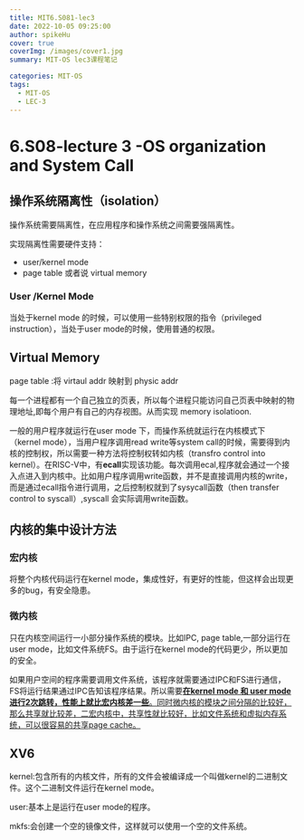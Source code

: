```yaml
---
title: MIT6.S081-lec3
date: 2022-10-05 09:25:00
author: spikeHu
cover: true
coverImg: /images/cover1.jpg
summary: MIT-OS lec3课程笔记

categories: MIT-OS
tags:
  - MIT-OS
  - LEC-3
---
```

# 6.S08-lecture 3 -OS organization and System Call

## 操作系统隔离性（isolation）

操作系统需要隔离性，在应用程序和操作系统之间需要强隔离性。

 实现隔离性需要硬件支持：

- user/kernel mode
- page table 或者说 virtual memory
<!--more-->
### User /Kernel Mode

当处于kernel mode 的时候，可以使用一些特别权限的指令（privileged instruction），当处于user mode的时候，使用普通的权限。

## Virtual Memory



page table :将 virtaul addr 映射到 physic addr

每一个进程都有一个自己独立的页表，所以每个进程只能访问自己页表中映射的物理地址,即每个用户有自己的内存视图。从而实现 memory isolatioon.

一般的用户程序就运行在user mode 下，而操作系统就运行在内核模式下（kernel mode），当用户程序调用read  write等system call的时候，需要得到内核的控制权，所以需要一种方法将控制权转如内核（transfro control into kernel）。在RISC-V中，有**ecall**实现该功能。每次调用ecal,程序就会通过一个接入点进入到内核中。比如用户程序调用write函数，并不是直接调用内核的write，而是通过ecall指令进行调用，之后控制权就到了sysycall函数（then transfer control to syscall）,syscall 会实际调用write函数。

## 内核的集中设计方法

### 宏内核

将整个内核代码运行在kernel mode，集成性好，有更好的性能，但这样会出现更多的bug，有安全隐患。

### 微内核

只在内核空间运行一小部分操作系统的模块。比如IPC, page table,一部分运行在user mode，比如文件系统FS。由于运行在kernel mode的代码更少，所以更加的安全。

如果用户空间的程序需要调用文件系统，该程序就需要通过IPC和FS进行通信，FS将运行结果通过IPC告知该程序结果。所以需要<u>**在kernel mode 和 user mode 进行2次跳转，性能上就比宏内核差一些**。同时微内核的模块之间分隔的比较好，那么共享就比较差，二宏内核中，共享性就比较好，比如文件系统和虚拟内存系统，可以很容易的共享page cache。</u>

## XV6

kernel:包含所有的内核文件，所有的文件会被编译成一个叫做kernel的二进制文件。这个二进制文件运行在kernel mode。

user:基本上是运行在user mode的程序。

mkfs:会创建一个空的镜像文件，这样就可以使用一个空的文件系统。 

